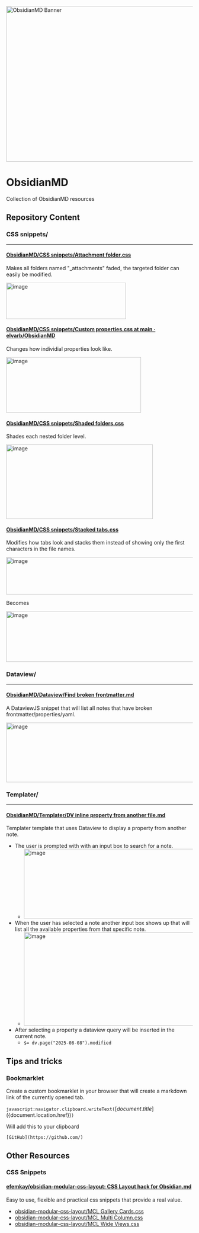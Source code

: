 
<img width="1531" height="420" alt="ObsidianMD Banner" src="https://github.com/user-attachments/assets/ca6cd6a3-fa05-479a-9b44-846518d0f41a" />

# ObsidianMD
Collection of ObsidianMD resources

## Repository Content

### CSS snippets/

---
#### [ObsidianMD/CSS snippets/Attachment folder.css](https://github.com/elvarb/ObsidianMD/blob/main/CSS%20snippets/Attachment%20folder.css)
Makes all folders named "_attachments" faded, the targeted folder can easily be modified.

<img width="323" height="98" alt="image" src="https://github.com/user-attachments/assets/7d518ca2-858f-419d-9cbe-9012c0915de3" />

#### [ObsidianMD/CSS snippets/Custom properties.css at main · elvarb/ObsidianMD](https://github.com/elvarb/ObsidianMD/blob/main/CSS%20snippets/Custom%20properties.css)
Changes how individial properties look like.

<img width="364" height="150" alt="image" src="https://github.com/user-attachments/assets/a41a2152-d1bc-46ce-9554-7b32036ea2cb" />


#### [ObsidianMD/CSS snippets/Shaded folders.css](https://github.com/elvarb/ObsidianMD/blob/main/CSS%20snippets/Shaded%20folders.css)
Shades each nested folder level.

<img width="396" height="201" alt="image" src="https://github.com/user-attachments/assets/26770e81-8cd2-4b52-a576-dcb6c2888713" />


#### [ObsidianMD/CSS snippets/Stacked tabs.css](https://github.com/elvarb/ObsidianMD/blob/main/CSS%20snippets/Stacked%20tabs.css)
Modifies how tabs look and stacks them instead of showing only the first characters in the file names. 

<img width="760" height="101" alt="image" src="https://github.com/user-attachments/assets/16ed3bf7-dd1c-47ac-83e2-b409df30ad7f" />

Becomes

<img width="800" height="137" alt="image" src="https://github.com/user-attachments/assets/4f6faac5-3f6d-417f-bd96-44ae05456654" />

### Dataview/
---

#### [ObsidianMD/Dataview/Find broken frontmatter.md](https://github.com/elvarb/ObsidianMD/blob/main/Dataview/Find%20broken%20frontmatter.md)
A DataviewJS snippet that will list all notes that have broken frontmatter/properties/yaml.

<img width="737" height="161" alt="image" src="https://github.com/user-attachments/assets/9f8c71a9-bded-4c37-af49-83004de352d1" />



### Templater/

---
#### [ObsidianMD/Templater/DV inline property from another file.md](https://github.com/elvarb/ObsidianMD/blob/main/Templater/DV%20inline%20property%20from%20another%20file.md?plain=1)
Templater template that uses Dataview to display a property from another note.
- The user is prompted with with an input box to search for a note.
  - <img width="853" height="188" alt="image" src="https://github.com/user-attachments/assets/9f5d9716-b0b2-4aaa-8c7b-9b1bd5f335d9" />
- When the user has selected a note another input box shows up that will list all the available properties from that specific note.
  - <img width="851" height="252" alt="image" src="https://github.com/user-attachments/assets/eb9ae65f-5a1b-404c-a20f-21edb4b13acd" />
- After selecting a property a dataview query will be inserted in the current note.
  - `$= dv.page("2025-08-08").modified`

## Tips and tricks

### Bookmarklet
Create a custom bookmarklet in your browser that will create a markdown link of the currently opened tab.

`javascript:navigator.clipboard.writeText(`[${document.title}](${document.location.href})`)`

Will add this to your clipboard

`[GitHub](https://github.com/)`


## Other Resources

### CSS Snippets

#### [efemkay/obsidian-modular-css-layout: CSS Layout hack for Obsidian.md](https://github.com/efemkay/obsidian-modular-css-layout)
Easy to use, flexible and practical css snippets that provide a real value. 
- [obsidian-modular-css-layout/MCL Gallery Cards.css](https://github.com/efemkay/obsidian-modular-css-layout/blob/main/MCL%20Gallery%20Cards.css)
- [obsidian-modular-css-layout/MCL Multi Column.css](https://github.com/efemkay/obsidian-modular-css-layout/blob/main/MCL%20Multi%20Column.css)
- [obsidian-modular-css-layout/MCL Wide Views.css](https://github.com/efemkay/obsidian-modular-css-layout/blob/main/MCL%20Wide%20Views.css)

